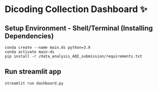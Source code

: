 # Dicoding Collection Dashboard ✨

## Setup Environment - Shell/Terminal (Installing Dependencies)
```
conda create --name main.ds python=3.9
conda activate main-ds
pip install -r /data_analysis_AQI_submission/requirements.txt
```

## Run streamlit app
```
streamlit run dashboard.py
```
